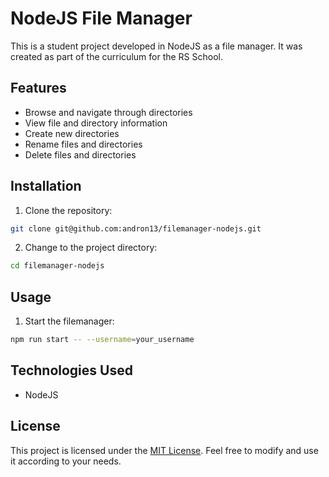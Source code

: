 # NodeJS File Manager

This is a student project developed in NodeJS as a file manager. It was created as part of the curriculum for the RS School.

## Features

- Browse and navigate through directories
- View file and directory information
- Create new directories
- Rename files and directories
- Delete files and directories

## Installation

1. Clone the repository:

```bash
git clone git@github.com:andron13/filemanager-nodejs.git
```

2. Change to the project directory:

```bash
cd filemanager-nodejs
```

## Usage

1. Start the filemanager:

```bash
npm run start -- --username=your_username
```

## Technologies Used

- NodeJS

## License

This project is licensed under the [MIT License](https://opensource.org/licenses/MIT). Feel free to modify and use it according to your needs.







